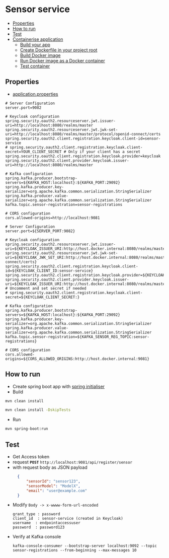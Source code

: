 # Sensor service
- [Properties](#properties)
- [How to run](#how-to-run)
- [Test](#test)
- [Containerise application](#containerise-application)
  - [Build your app](#build-your-app)
  - [Create Dockerfile in your project root](#create-dockerfile-in-your-project-root)
  - [Build Docker image](#build-docker-image)
  - [Run Docker image as a Docker container](#run-docker-image-as-a-docker-container)
  - [Test container](#test-container)
## Properties
- [application.properties](src/main/resources/application.properties)
```local
# Server Configuration
server.port=9082

# Keycloak configuration
spring.security.oauth2.resourceserver.jwt.issuer-uri=http://localhost:8080/realms/master
spring.security.oauth2.resourceserver.jwt.jwk-set-uri=http://localhost:8080/realms/master/protocol/openid-connect/certs
spring.security.oauth2.client.registration.keycloak.client-id=sensor-service
# spring.security.oauth2.client.registration.keycloak.client-secret=YOUR_CLIENT_SECRET # Only if your client has a secret
spring.security.oauth2.client.registration.keycloak.provider=keycloak
spring.security.oauth2.client.provider.keycloak.issuer-uri=http://localhost:8080/realms/master

# Kafka configuration
spring.kafka.producer.bootstrap-servers=${KAFKA_HOST:localhost}:${KAFKA_PORT:29092}
spring.kafka.producer.key-serializer=org.apache.kafka.common.serialization.StringSerializer
spring.kafka.producer.value-serializer=org.apache.kafka.common.serialization.StringSerializer
kafka.topic.sensor-registration=sensor-registrations

# CORS configuration
cors.allowed-origins=http://localhost:9081
```

```container
# Server Configuration
server.port=${SERVER_PORT:9082}

# Keycloak configuration
spring.security.oauth2.resourceserver.jwt.issuer-uri=${KEYCLOAK_ISSUER_URI:http://host.docker.internal:8080/realms/master}
spring.security.oauth2.resourceserver.jwt.jwk-set-uri=${KEYCLOAK_JWK_SET_URI:http://host.docker.internal:8080/realms/master/protocol/openid-connect/certs}
spring.security.oauth2.client.registration.keycloak.client-id=${KEYCLOAK_CLIENT_ID:sensor-service}
spring.security.oauth2.client.registration.keycloak.provider=${KEYCLOAK_PROVIDER:keycloak}
spring.security.oauth2.client.provider.keycloak.issuer-uri=${KEYCLOAK_ISSUER_URI:http://host.docker.internal:8080/realms/master}
# Uncomment and set secret if needed
# spring.security.oauth2.client.registration.keycloak.client-secret=${KEYCLOAK_CLIENT_SECRET:}

# Kafka configuration
spring.kafka.producer.bootstrap-servers=${KAFKA_HOST:localhost}:${KAFKA_PORT:29092}
spring.kafka.producer.key-serializer=org.apache.kafka.common.serialization.StringSerializer
spring.kafka.producer.value-serializer=org.apache.kafka.common.serialization.StringSerializer
kafka.topic.sensor-registration=${KAFKA_SENSOR_REG_TOPIC:sensor-registrations}

# CORS configuration
cors.allowed-origins=${CORS_ALLOWED_ORIGINS:http://host.docker.internal:9081}
```
## How to run
- Create spring boot app with [spring initialiser](https://start.spring.io/)
- Build 
```bash
mvn clean install

mvn clean install -DskipTests
```
- Run
```bash
mvn spring-boot:run
```

## Test
- Get Access token
- request **`POST`** `http://localhost:9081/api/register/sensor`
- with request body as JSON payload
  ```json
    {
        "sensorId": "sensor123",
        "sensorModel": "ModelX",
        "email": "user@example.com"
    }
  ```
- Modify `Body -> x-wwww-form-url-encoded`
   ```
   grant_type : password
   client_id  : sensor-service (created in Keycloak)
   username  : endpointaccessuser
   password  : password123
   ```
- Verify at Kafka console
  ```
  kafka-console-consumer --bootstrap-server localhost:9092 --topic sensor-registrations --from-beginning --max-messages 10  
  ```

